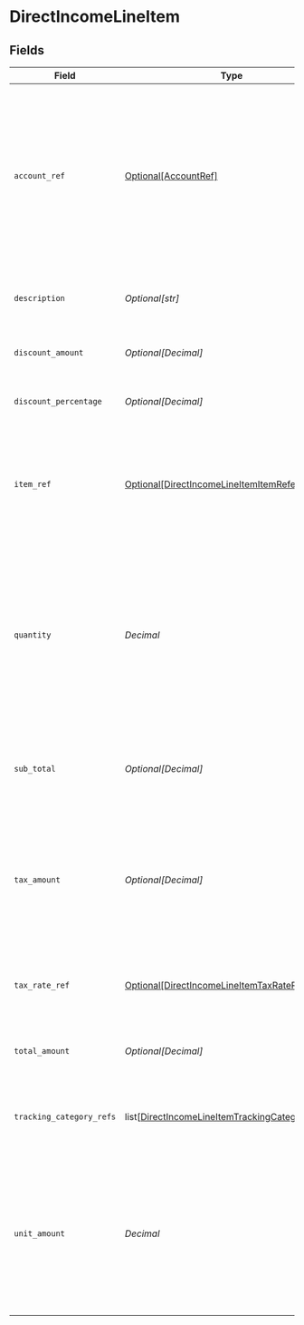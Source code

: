 # DirectIncomeLineItem


## Fields

| Field                                                                                                                                                     | Type                                                                                                                                                      | Required                                                                                                                                                  | Description                                                                                                                                               |
| --------------------------------------------------------------------------------------------------------------------------------------------------------- | --------------------------------------------------------------------------------------------------------------------------------------------------------- | --------------------------------------------------------------------------------------------------------------------------------------------------------- | --------------------------------------------------------------------------------------------------------------------------------------------------------- |
| `account_ref`                                                                                                                                             | [Optional[AccountRef]](../../models/shared/accountref.md)                                                                                                 | :heavy_minus_sign:                                                                                                                                        | Data types that reference an account, for example bill and invoice line items, use an accountRef that includes the ID and name of the linked account.     |
| `description`                                                                                                                                             | *Optional[str]*                                                                                                                                           | :heavy_minus_sign:                                                                                                                                        | A user-friendly name of the goods or services.                                                                                                            |
| `discount_amount`                                                                                                                                         | *Optional[Decimal]*                                                                                                                                       | :heavy_minus_sign:                                                                                                                                        | Discount amount for the line before tax.                                                                                                                  |
| `discount_percentage`                                                                                                                                     | *Optional[Decimal]*                                                                                                                                       | :heavy_minus_sign:                                                                                                                                        | Discount percentage for the line before tax.                                                                                                              |
| `item_ref`                                                                                                                                                | [Optional[DirectIncomeLineItemItemReference]](../../models/shared/directincomelineitemitemreference.md)                                                   | :heavy_minus_sign:                                                                                                                                        | Reference to the product, service type, or inventory item to which the direct cost is linked.                                                             |
| `quantity`                                                                                                                                                | *Decimal*                                                                                                                                                 | :heavy_check_mark:                                                                                                                                        | The number of units of goods or services received.<br/><br/>Note: If the platform does not provide this information, the quantity will be mapped as 1.    |
| `sub_total`                                                                                                                                               | *Optional[Decimal]*                                                                                                                                       | :heavy_minus_sign:                                                                                                                                        | The amount of the line, inclusive of discounts, but exclusive of tax.                                                                                     |
| `tax_amount`                                                                                                                                              | *Optional[Decimal]*                                                                                                                                       | :heavy_minus_sign:                                                                                                                                        | The amount of tax for the line.<br/>Note: If the platform does not provide this information, the quantity will be mapped as 0.00.                         |
| `tax_rate_ref`                                                                                                                                            | [Optional[DirectIncomeLineItemTaxRateReference]](../../models/shared/directincomelineitemtaxratereference.md)                                             | :heavy_minus_sign:                                                                                                                                        | Reference to the tax rate to which the line item is linked.                                                                                               |
| `total_amount`                                                                                                                                            | *Optional[Decimal]*                                                                                                                                       | :heavy_minus_sign:                                                                                                                                        | The total amount of the line, including tax.                                                                                                              |
| `tracking_category_refs`                                                                                                                                  | list[[DirectIncomeLineItemTrackingCategoryRefs](../../models/shared/directincomelineitemtrackingcategoryrefs.md)]                                         | :heavy_minus_sign:                                                                                                                                        | An array of categories against which this direct cost is tracked.                                                                                         |
| `unit_amount`                                                                                                                                             | *Decimal*                                                                                                                                                 | :heavy_check_mark:                                                                                                                                        | The price of each unit of goods or services.<br/>Note: If the platform does not provide this information, the unit amount will be mapped to the total amount. |